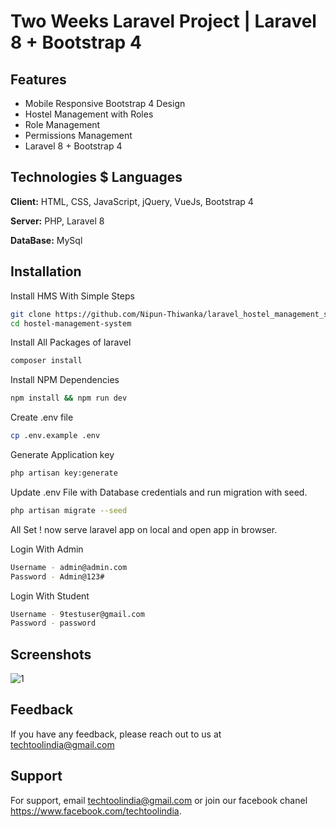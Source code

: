 
# Two Weeks Laravel Project | Laravel 8 + Bootstrap 4 



## Features

- Mobile Responsive Bootstrap 4 Design
- Hostel Management with Roles
- Role Management
- Permissions Management
- Laravel 8 + Bootstrap 4


## Technologies $ Languages

**Client:** HTML, CSS, JavaScript, jQuery, VueJs, Bootstrap 4

**Server:** PHP, Laravel 8

**DataBase:** MySql


## Installation

Install HMS With Simple Steps

```bash
git clone https://github.com/Nipun-Thiwanka/laravel_hostel_management_system.git
cd hostel-management-system
```

Install All Packages of laravel
```bash
composer install
```

Install NPM Dependencies
```bash
npm install && npm run dev
```

Create .env file
```bash
cp .env.example .env
```

Generate Application key

```bash
php artisan key:generate
```

Update .env File with Database credentials and run migration with seed.
```bash
php artisan migrate --seed
```

All Set ! now serve laravel app on local and open app in browser.

Login With Admin
```bash
Username - admin@admin.com
Password - Admin@123#
```

Login With Student
```bash
Username - 9testuser@gmail.com
Password - password
```
## Screenshots

![1](https://user-images.githubusercontent.com/109157656/186477333-a3041a75-0486-4392-872e-b60859984527.png)


## Feedback

If you have any feedback, please reach out to us at techtoolindia@gmail.com


## Support

For support, email techtoolindia@gmail.com or join our facebook chanel https://www.facebook.com/techtoolindia.

